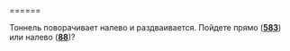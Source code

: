 ======

Тоннель поворачивает налево и раздваивается. Пойдете прямо ([**583**](#n_583)) или налево ([**88**](#n_88))?


